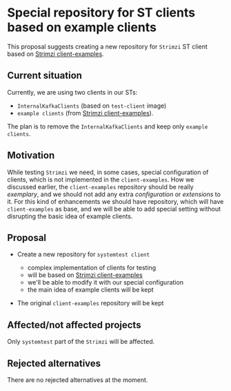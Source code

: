 # Special repository for ST clients based on example clients

This proposal suggests creating a new repository for `Strimzi` ST client based on 
[Strimzi client-examples](https://github.com/strimzi/client-examples).

## Current situation

Currently, we are using two clients in our STs:
 - `InternalKafkaClients` (based on `test-client` image) 
 - `example clients` (from [Strimzi client-examples](https://github.com/strimzi/client-examples)).

The plan is to remove the `InternalKafkaClients` and keep only `example clients`.

## Motivation

While testing `Strimzi` we need, in some cases, special configuration of clients, which is not implemented in the
`client-examples`.
How we discussed earlier, the `client-examples` repository should be really _exemplary_, and we should not add any extra
_configuration_ or _extensions_ to it. For this kind of enhancements we should have repository, which will have
`client-examples` as base, and we will be able to add special setting without disrupting the basic idea of example
clients.

## Proposal

 * Create a new repository for `systemtest client`
    * complex implementation of clients for testing
    * will be based on [Strimzi client-examples](https://github.com/strimzi/client-examples)
    * we'll be able to modify it with our special configuration
    * the main idea of example clients will be kept
    
 * The original `client-examples` repository will be kept
    
## Affected/not affected projects

Only `systemtest` part of the `Strimzi` will be affected.

## Rejected alternatives

There are no rejected alternatives at the moment.
